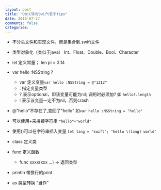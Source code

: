 ```yaml
---
layout: post
title: "ObjC转向Swift若干tips"
date: 2015-07-27
comments: false
categories: 
---
```

* 不分头文件和实现文件，而是集合到.swift文件
* 类型对象化（类似于java） Int、Float、Double、Bool、Character
* let 定义常量； len pi = 3.14
* var hello :NSString ?
	* var 定义变量`var hello :NSString = @"1212"`
	* : 指定变量类型
	* ? 表示optional，即该变量可能为nil; 调用时必须加? 如 `hello?.length`
	* ! 表示该变量一定不为nil，否则crash

* @"hello"不存在了,变回了"hello" 如`var hello :NSString = "hello"`
* 可以使用+来拼接字符串 `"hello"+"world"`
* 使用\()可以在字符串插入变量 `let lang = "swift"; "hello \(lang) world"`
* class 定义类
* func 定义函数
	* func xxxx(xxx ...) -> 返回类型
	 
* println 带换行的print
* as 类型转换 “当作”
